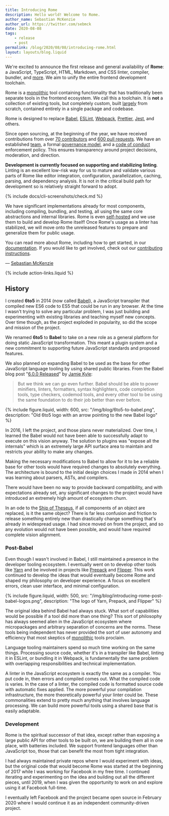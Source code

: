 ```yaml
---
title: Introducing Rome
description: Hello world! Welcome to Rome.
author_name: Sebastian McKenzie
author_url: https://twitter.com/sebmck
date: 2020-08-08
tags:
	- release
	- post
permalink: /blog/2020/08/08/introducing-rome.html
layout: layouts/blog.liquid
---
```


We're excited to announce the first release and general availability of **Rome**: a JavaScript, TypeScript, HTML, Markdown, and CSS linter, compiler, bundler, and [more](/#development-status). We aim to unify the entire frontend development toolchain.

Rome is a [monolithic](https://en.wikipedia.org/wiki/Monolithic_application) tool containing functionality that has traditionally been separate tools in the frontend ecosystem. We call this a toolchain. It is **not** a collection of existing tools, but completely custom, built [largely](/credits) from scratch, contained entirely in a single package and codebase.

Rome is designed to replace [Babel](https://babeljs.io/), [ESLint](https://eslint.org/), [Webpack](https://webpack.js.org/), [Prettier](https://prettier.io/), [Jest](https://jestjs.io/), and others.

<!-- DESCRIPTION_END -->

Since open sourcing, at the beginning of the year, we have received contributions from over [70 contributors](https://github.com/romefrontend/rome/graphs/contributors) and [600 pull requests](https://github.com/romefrontend/rome/pulls?q=is%3Apr+is%3Amerged). We have an established [team](/credits#team), a formal [governance model](https://github.com/romefrontend/rome/blob/main/GOVERNANCE.md), and a [code of conduct](https://github.com/romefrontend/rome/blob/main/CODE_OF_CONDUCT.md) enforcement policy. This ensures transparency around project decisions, moderation, and direction.

**Development is currently focused on supporting and stabilizing linting**. Linting is an excellent low-risk way for us to mature and validate various parts of Rome like editor integration, configuration, parallelization, caching, parsing, and dependency analysis. It is not in the critical build path for development so is relatively straight forward to adopt.

{% include docs/cli-screenshots/check.md %}

We have significant implementations already for most components, including compiling, bundling, and testing, all using the same core abstractions and internal libraries. Rome is even [self-hosted](https://en.wikipedia.org/wiki/Self-hosting_(compilers)) and we use them to build and develop Rome itself!  Once Rome's usage as a linter has stabilized, we will move onto the unreleased features to prepare and generalize them for public usage.

You can read more about Rome, including how to get started, in our [documentation](/). If you would like to get involved, check out our [contributing instructions](https://github.com/romefrontend/rome/blob/main/CONTRIBUTING.md).

&mdash; [Sebastian McKenzie](https://twitter.com/sebmck)

{% include action-links.liquid %}

## History

I created **6to5** in 2014 (now called [Babel](https://babeljs.io/)), a JavaScript transpiler that compiled new ES6 code to ES5 that could be run in any browser. At the time I wasn't trying to solve any particular problem, I was just building and experimenting with existing libraries and teaching myself new concepts. Over time though, as the project exploded in popularity, so did the scope and mission of the project.

We renamed **6to5** to **Babel** to take on a new role as a general platform for doing static JavaScript transformation. This meant a plugin system and a new commitment to supporting future JavaScript standards and proposed features.

We also planned on expanding Babel to be used as the base for other JavaScript language tooling by using shared public libraries. From the Babel blog post "[6.0.0 Released](https://babeljs.io/blog/2015/10/29/6.0.0)" by [Jamie Kyle](https://twitter.com/buildsghost):

> But we think we can go even further. Babel should be able to power minifiers, linters, formatters, syntax highlighters, code completion tools, type checkers, codemod tools, and every other tool to be using the same foundation to do their job better than ever before.

{% include figure.liquid, width: 600, src: "/img/blog/6to5-to-babel.png", description: "Old 6to5 logo with an arrow pointing to the new Babel logo" %}

In 2016, I left the project, and those plans never materialized. Over time, I learned the Babel would not have been able to successfully adapt to execute on this vision anyway. The solution to plugins was "expose all the internals" which is an extremely large API surface area to maintain and restricts your ability to make any changes.

Making the necessary modifications to Babel to allow for it to be a reliable base for other tools would have required changes to absolutely everything. The architecture is bound to the initial design choices I made in 2014 when I was learning about parsers, ASTs, and compilers.

There would have been no way to provide backward compatibility, and with expectations already set, any significant changes to the project would have introduced an extremely high amount of ecosystem churn.

In an ode to the [Ship of Theseus](https://en.wikipedia.org/wiki/Ship_of_Theseus), if all components of an object are replaced, is it the same object? There is far less confusion and friction to release something entirely new than drastically change something that's already in widespread usage. I had since moved on from the project, and so any evolution would not have been possible, and would have required complete vision alignment.

### Post-Babel

Even though I wasn't involved in Babel, I still maintained a presence in the developer tooling ecosystem. I eventually went on to develop other tools like [Yarn](https://yarnpkg.com/) and be involved in projects like [Prepack](https://prepack.io/) and [Flipper](https://fbflipper.com/). This work continued to develop the ideas that would eventually become Rome and shaped my philosophy on developer experience. A focus on excellent errors, clean user interface, and minimal configuration.

{% include figure.liquid, width: 500, src: "/img/blog/introducing-rome-post-babel-logos.png", description: "The logo of Yarn, Prepack, and Flipper" %}

The original idea behind Babel had always stuck. What sort of capabilities would be possible if a tool did more than one thing? This sort of philosophy has always seemed alien in the JavaScript ecosystem where micropackages and arbitrary separation of concerns are the norms. These tools being independent has never provided the sort of user autonomy and efficiency that most skeptics of [monolithic](https://en.wikipedia.org/wiki/Monolithic_application) tools proclaim.

Language tooling maintainers spend so much time working on the same things. Processing source code, whether it's in a transpiler like Babel, linting it in ESLint, or bundling it in Webpack, is fundamentally the same problem with overlapping responsibilities and technical implementation.

A linter in the JavaScript ecosystem is exactly the same as a compiler. You put code in, then errors and compiled comes out. What the compiled code is varies. In the case of a linter, the compiled code is formatted source code with automatic fixes applied. The more powerful your compilation infrastructure, the more theoretically powerful your linter could be. These commonalities extend to pretty much anything that involves language processing. We can build more powerful tools using a shared base that is easily adaptable.

### Development

Rome is the spiritual successor of that idea, except rather than exposing a large public API for other tools to be built on, we are building them all in one place, with batteries included. We support frontend languages other than JavaScript too, those that can benefit the most from tight integration.

I had always maintained private repos where I would experiment with ideas, but the original code that would become Rome was started at the beginning of 2017 while I was working for Facebook in my free time. I continued iterating and experimenting on the idea and building out all the different pieces, until 2019, when I was given the opportunity to work on and explore using it at Facebook full-time.

I eventually left Facebook and the project became open source in February 2020 where I would continue it as an independent community-driven project.
